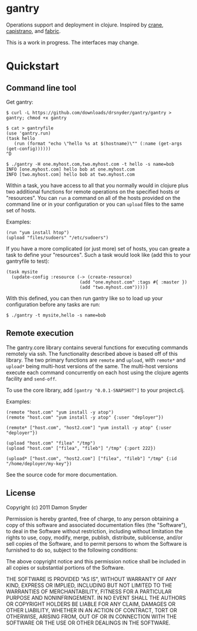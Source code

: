 # gantry

Operations support and deployment in clojure. Inspired by [crane](https://github.com/getwoven/crane), 
[capistrano](capify.org), and [fabric](capify.org). 

This is a work in progress. The interfaces may change.

# Quickstart

## Command line tool

Get gantry:

    $ curl -L https://github.com/downloads/drsnyder/gantry/gantry > gantry; chmod +x gantry

    $ cat > gantryfile
    (use 'gantry.run)
    (task hello
       (run (format "echo \"hello %s at $(hostname)\"" (:name (get-args (get-config))))))
    ^D

    $ ./gantry -H one.myhost.com,two.myhost.com -t hello -s name=bob 
    INFO [one.myhost.com] hello bob at one.myhost.com
    INFO [two.myhost.com] hello bob at two.myhost.com


Within a task, you have access to all that you normally would in clojure plus two additional 
functions for remote operations on the specified hosts or "resources". You can `run` a 
command on all of the hosts provided on the command line or in your configuration or you 
can `upload` files to the same set of hosts.

Examples:

    (run "yum install htop")
    (upload "files/sudoers" "/etc/sudoers")

If you have a more complicated (or just more) set of hosts, you can greate a task to define your
"resources". Such a task would look like (add this to your gantryfile to test):
    
    (task mysite
      (update-config :resource (-> (create-resource) 
                                (add "one.myhost.com" :tags #{ :master }) 
                                (add "two.myhost.com")))))

With this defined, you can then run gantry like so to load up your configuration before any tasks
are run:

    $ ./gantry -t mysite,hello -s name=bob

## Remote execution 

The gantry.core library contains several functions for executing commands remotely via ssh. The 
functionality described above is based off of this library. The two primary functions are `remote` 
and `upload`, with `remote*` and `upload*` being multi-host versions of the same. The multi-host
versions execute each command concurrently on each host using the clojure agents facility and 
`send-off`.

To use the core library, add `[gantry "0.0.1-SNAPSHOT"]` to your project.clj.

Examples:

    (remote "host.com" "yum install -y atop")
    (remote "host.com" "yum install -y atop" {:user "deployer"})

    (remote* ["host.com", "host2.com"] "yum install -y atop" {:user "deployer"})

    (upload "host.com" "filea" "/tmp")
    (upload "host.com" ["filea", "fileb"] "/tmp" {:port 222})

    (upload* ["host.com", "host2.com"] ["filea", "fileb"] "/tmp" {:id "/home/deployer/my-key"})


See the source code for more documentation.
    

## License

Copyright (c) 2011 Damon Snyder 

Permission is hereby granted, free of charge, to any person obtaining a copy
of this software and associated documentation files (the "Software"), to deal
in the Software without restriction, including without limitation the rights
to use, copy, modify, merge, publish, distribute, sublicense, and/or sell
copies of the Software, and to permit persons to whom the Software is
furnished to do so, subject to the following conditions:

The above copyright notice and this permission notice shall be included in
all copies or substantial portions of the Software.

THE SOFTWARE IS PROVIDED "AS IS", WITHOUT WARRANTY OF ANY KIND, EXPRESS OR
IMPLIED, INCLUDING BUT NOT LIMITED TO THE WARRANTIES OF MERCHANTABILITY,
FITNESS FOR A PARTICULAR PURPOSE AND NONINFRINGEMENT. IN NO EVENT SHALL THE
AUTHORS OR COPYRIGHT HOLDERS BE LIABLE FOR ANY CLAIM, DAMAGES OR OTHER
LIABILITY, WHETHER IN AN ACTION OF CONTRACT, TORT OR OTHERWISE, ARISING FROM,
OUT OF OR IN CONNECTION WITH THE SOFTWARE OR THE USE OR OTHER DEALINGS IN
THE SOFTWARE.

